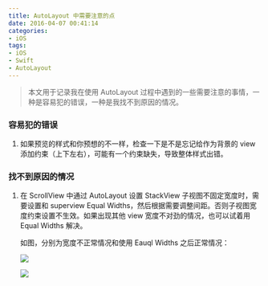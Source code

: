 ```yaml
---
title: AutoLayout 中需要注意的点
date: 2016-04-07 00:41:14
categories:
- iOS
tags:
- iOS
- Swift
- AutoLayout
---
```

> 本文用于记录我在使用 AutoLayout 过程中遇到的一些需要注意的事情，一种是容易犯的错误，一种是我找不到原因的情况。
<!--more-->

### 容易犯的错误
1. 如果预览的样式和你预想的不一样，检查一下是不是忘记给作为背景的 view 添加约束（上下左右），可能有一个约束缺失，导致整体样式出错。


### 找不到原因的情况
1. 在 ScrollView 中通过 AutoLayout 设置 StackView 子视图不固定宽度时，需要设置和 superview Equal Widths，然后根据需要调整间距。否则子视图宽度约束设置不生效。如果出现其他 view 宽度不对劲的情况，也可以试着用 Equal Widths 解决。

	如图，分别为宽度不正常情况和使用 Eauql Widths 之后正常情况：
	
	![](http://7u2sl0.com1.z0.glb.clouddn.com/ios_Screen%20Shot%202016-04-07%20at%2012.37.01%20AM.png)

	![](http://7u2sl0.com1.z0.glb.clouddn.com/ios_Screen%20Shot%202016-04-07%20at%2012.37.31%20AM.png)
	